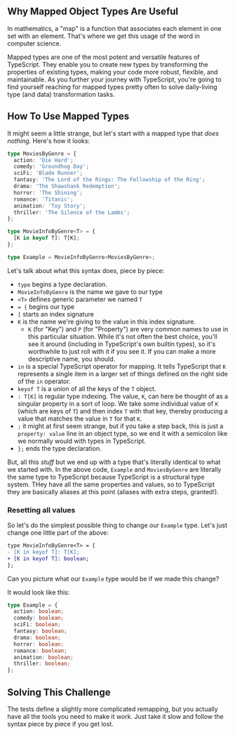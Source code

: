 ## Why Mapped Object Types Are Useful

In mathematics, a "map" is a function that associates each element in one set with an element.  That's where we get this usage of the word in computer science.

Mapped types are one of the most potent and versatile features of TypeScript. They enable you to create new types by transforming the properties of existing types, making your code more robust, flexible, and maintainable.  As you further your journey with TypeScript, you're going to find yourself reaching for mapped types pretty often to solve daily-living type (and data) transformation tasks.

## How To Use Mapped Types

It might seem a little strange, but let's start with a mapped type that _does nothing_.  Here's how it looks:

```ts
type MoviesByGenre = {
  action: 'Die Hard';
  comedy: 'Groundhog Day';
  sciFi: 'Blade Runner';
  fantasy: 'The Lord of the Rings: The Fellowship of the Ring';
  drama: 'The Shawshank Redemption';
  horror: 'The Shining';
  romance: 'Titanic';
  animation: 'Toy Story';
  thriller: 'The Silence of the Lambs';
};

type MovieInfoByGenre<T> = {
  [K in keyof T]: T[K];
};

type Example = MovieInfoByGenre<MoviesByGenre>;
```

Let's talk about what this syntax does, piece by piece:

- `type` begins a type declaration.
- `MovieInfoByGenre` is the name we gave to our type
- `<T>` defines generic parameter we named `T`
- `= {` begins our type
- `[` starts an index signature
- `K` is the name we're giving to the value in this index signature.
  - `K` (for "Key") and `P` (for "Property") are very common names to use in this particular situation.  While it's not often the best choice, you'll see it around (including in TypeScript's own builtin types), so it's worthwhile to just roll with it if you see it.  If you can make a more descriptive name, you should.
- `in` is a special TypeScript operator for mapping.  It tells TypeScript that `K` represents a single item in a larger set of things defined on the right side of the `in` operator.
- `keyof T` is a union of all the keys of the `T` object.
- `: T[K]` is regular type indexing.  The value, `K`, can here be thought of as a singular property in a sort of loop.  We take some individual value of `K` (which are keys of `T`) and then index `T` with that key, thereby producing a value that matches the value in `T` for that `K`.
- `;` it might at first seem strange, but if you take a step back, this is just a `property: value` line in an object type, so we end it with a semicolon like we normally would with types in TypeScript.
- `};` ends the type declaration.

But, all this _stuff_ but we end up with a type that's literally identical to what we started with.  In the above code, `Example` and `MoviesByGenre` are literally the same type to TypeScript because TypeScript is a structural type system.  THey have all the same properties and values, so to TypeScript they are basically aliases at this point (aliases with extra steps, granted!).

### Resetting all values

So let's do the simplest possible thing to change our `Example` type.  Let's just change one little part of the above:

```diff
type MovieInfoByGenre<T> = {
- [K in keyof T]: T[K];
+ [K in keyof T]: boolean;
};
```

Can you picture what our `Example` type would be if we made this change?

It would look like this:

```ts
type Example = {
  action: boolean;
  comedy: boolean;
  sciFi: boolean;
  fantasy: boolean;
  drama: boolean;
  horror: boolean;
  romance: boolean;
  animation: boolean;
  thriller: boolean;
};
```

## Solving This Challenge

The tests define a slightly more complicated remapping, but you actually have all the tools you need to make it work.  Just take it slow and follow the syntax piece by piece if you get lost.
